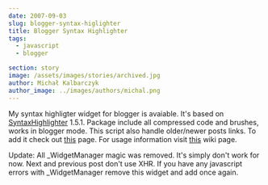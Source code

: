 ```yaml
---
date: 2007-09-03
slug: blogger-syntax-higlighter
title: Blogger Syntax Highlighter
tags:
  - javascript
  - blogger

section: story
image: /assets/images/stories/archived.jpg
author: Michał Kalbarczyk
author_image: ../images/authors/michal.png
---
```


My syntax highligter widget for blogger is avaiable. It's based on [SyntaxHighlighter](http://code.google.com/p/syntaxhighlighter/) 1.5.1.
Package include all compressed code and brushes, works in blogger mode.
This script also handle older/newer posts links.
To add it check out [this](http://fazibear.googlepages.com/blogger.html) page.
For usage information visit [this](http://code.google.com/p/syntaxhighlighter/wiki/Usage) wiki page.

Update:
All _WidgetManager magic was removed. It's simply don't work for now. Next and previous post don't use XHR. If you have any javascript errors with _WidgetManager remove this widget and add once again.
